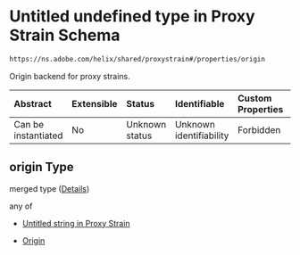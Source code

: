 # Untitled undefined type in Proxy Strain Schema

```txt
https://ns.adobe.com/helix/shared/proxystrain#/properties/origin
```

Origin backend for proxy strains.

| Abstract            | Extensible | Status         | Identifiable            | Custom Properties | Additional Properties | Access Restrictions | Defined In                                                                 |
| :------------------ | :--------- | :------------- | :---------------------- | :---------------- | :-------------------- | :------------------ | :------------------------------------------------------------------------- |
| Can be instantiated | No         | Unknown status | Unknown identifiability | Forbidden         | Allowed               | none                | [proxystrain.schema.json*](proxystrain.schema.json "open original schema") |

## origin Type

merged type ([Details](proxystrain-properties-origin.md))

any of

*   [Untitled string in Proxy Strain](proxystrain-properties-origin-anyof-0.md "check type definition")

*   [Origin](proxystrain-properties-origin-anyof-origin.md "check type definition")
